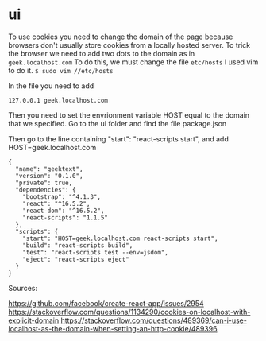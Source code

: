 # ui

To use cookies you need to change the domain of the page because browsers don't usually store cookies from a locally hosted server. To trick the browser we need to add two dots to the domain as in ```geek.localhost.com```
To do this, we must change the file ```etc/hosts``` I used vim to do it.
```$ sudo vim //etc/hosts```

In the file you need to add
```
127.0.0.1 geek.localhost.com
```
Then you need to set the envrionment variable HOST equal to the domain that we specified. Go to the ui folder and find the file package.json

Then go to the line containing "start": "react-scripts start", and add HOST=geek.localhost.com
```
{
  "name": "geektext",
  "version": "0.1.0",
  "private": true,
  "dependencies": {
    "bootstrap": "^4.1.3",
    "react": "^16.5.2",
    "react-dom": "^16.5.2",
    "react-scripts": "1.1.5"
  },
  "scripts": {
    "start": "HOST=geek.localhost.com react-scripts start",
    "build": "react-scripts build",
    "test": "react-scripts test --env=jsdom",
    "eject": "react-scripts eject"
  }
}
```


Sources:

https://github.com/facebook/create-react-app/issues/2954
https://stackoverflow.com/questions/1134290/cookies-on-localhost-with-explicit-domain
https://stackoverflow.com/questions/489369/can-i-use-localhost-as-the-domain-when-setting-an-http-cookie/489396
